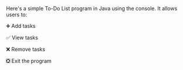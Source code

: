  Here's a simple To-Do List program in Java using the console. It allows users to:

➕ Add tasks

✅ View tasks

❌ Remove tasks

❎ Exit the program

